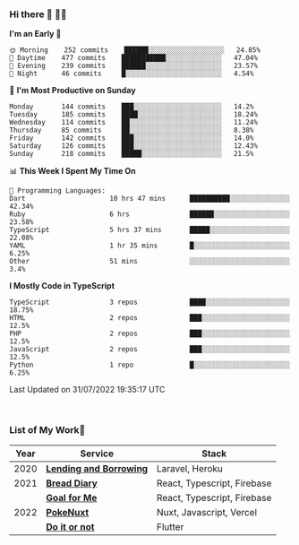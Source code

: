 ### Hi there 👋 🧑‍💻



<!--START_SECTION:waka-->
**I'm an Early 🐤** 

```text
🌞 Morning    252 commits    ██████░░░░░░░░░░░░░░░░░░░   24.85% 
🌆 Daytime    477 commits    ███████████░░░░░░░░░░░░░░   47.04% 
🌃 Evening    239 commits    ██████░░░░░░░░░░░░░░░░░░░   23.57% 
🌙 Night      46 commits     █░░░░░░░░░░░░░░░░░░░░░░░░   4.54%

```
📅 **I'm Most Productive on Sunday** 

```text
Monday       144 commits    ███░░░░░░░░░░░░░░░░░░░░░░   14.2% 
Tuesday      185 commits    ████░░░░░░░░░░░░░░░░░░░░░   18.24% 
Wednesday    114 commits    ██░░░░░░░░░░░░░░░░░░░░░░░   11.24% 
Thursday     85 commits     ██░░░░░░░░░░░░░░░░░░░░░░░   8.38% 
Friday       142 commits    ███░░░░░░░░░░░░░░░░░░░░░░   14.0% 
Saturday     126 commits    ███░░░░░░░░░░░░░░░░░░░░░░   12.43% 
Sunday       218 commits    █████░░░░░░░░░░░░░░░░░░░░   21.5%

```


📊 **This Week I Spent My Time On** 

```text
💬 Programming Languages: 
Dart                     10 hrs 47 mins      ██████████░░░░░░░░░░░░░░░   42.34% 
Ruby                     6 hrs               ██████░░░░░░░░░░░░░░░░░░░   23.58% 
TypeScript               5 hrs 37 mins       █████░░░░░░░░░░░░░░░░░░░░   22.08% 
YAML                     1 hr 35 mins        █░░░░░░░░░░░░░░░░░░░░░░░░   6.25% 
Other                    51 mins             ░░░░░░░░░░░░░░░░░░░░░░░░░   3.4%

```

**I Mostly Code in TypeScript** 

```text
TypeScript               3 repos             ████░░░░░░░░░░░░░░░░░░░░░   18.75% 
HTML                     2 repos             ███░░░░░░░░░░░░░░░░░░░░░░   12.5% 
PHP                      2 repos             ███░░░░░░░░░░░░░░░░░░░░░░   12.5% 
JavaScript               2 repos             ███░░░░░░░░░░░░░░░░░░░░░░   12.5% 
Python                   1 repo              █░░░░░░░░░░░░░░░░░░░░░░░░   6.25%

```



 Last Updated on 31/07/2022 19:35:17 UTC
<!--END_SECTION:waka-->


<br />

### List of My Work🚀

| Year | Service | Stack |
|--|--|--|
| 2020 | [**Lending and Borrowing**](https://lending-and-borrowing.herokuapp.com/) | Laravel, Heroku |
| 2021 | [**Bread Diary**](https://bread-diary-web.web.app/) | React, Typescript, Firebase |
|  | [**Goal for Me**](https://goal-for-me.web.app/) | React, Typescript, Firebase |
| 2022 | [**PokeNuxt**](https://pokenuxt.vercel.app/) | Nuxt, Javascript, Vercel |
|  | [**Do it or not**](https://apps.apple.com/jp/app/do-it-or-not/id1613818865) | Flutter |